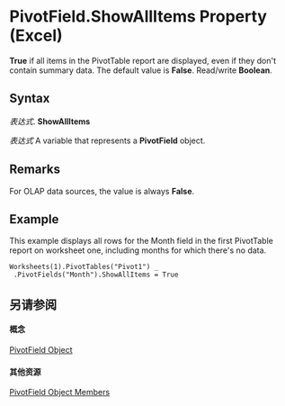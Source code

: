 
# PivotField.ShowAllItems Property (Excel)

 **True** if all items in the PivotTable report are displayed, even if they don't contain summary data. The default value is **False**. Read/write **Boolean**.


## Syntax

 _表达式_. **ShowAllItems**

 _表达式_ A variable that represents a **PivotField** object.


## Remarks

For OLAP data sources, the value is always  **False**.


## Example

This example displays all rows for the Month field in the first PivotTable report on worksheet one, including months for which there's no data.


```
Worksheets(1).PivotTables("Pivot1") _ 
 .PivotFields("Month").ShowAllItems = True
```


## 另请参阅


#### 概念


[PivotField Object](52784960-e2da-b43a-1e37-2d4dae61c6d8.md)
#### 其他资源


[PivotField Object Members](http://msdn.microsoft.com/library/4a6ea12a-072c-a386-c855-7bf5f6eadd46%28Office.15%29.aspx)